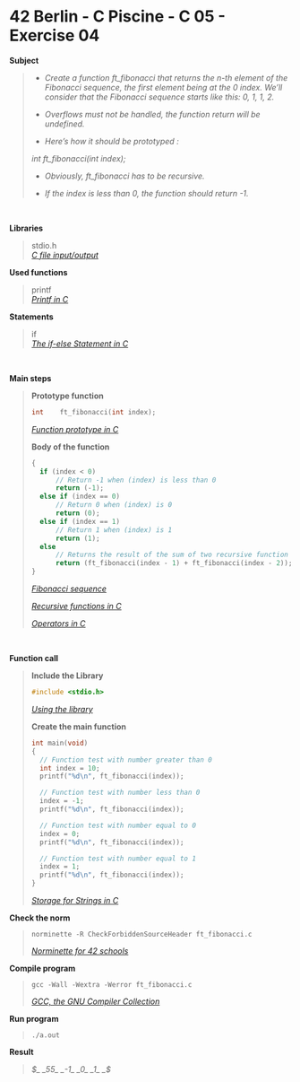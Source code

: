 # 42 Berlin - C Piscine - C 05 - Exercise 04

**Subject**
> * _Create a function ft_fibonacci that returns the n-th element of the Fibonacci sequence, the first element being at the 0 index. We’ll consider that the Fibonacci sequence starts like this: 0, 1, 1, 2._   
>
> * _Overflows must not be handled, the function return will be undefined._    
>
> * _Here’s how it should be prototyped :_   
>
>_int ft_fibonacci(int index);_    
>
> * _Obviously, ft_fibonacci has to be recursive._    
>
> * _If the index is less than 0, the function should return -1._    
>


<br>

**Libraries**        
>
>stdio.h    
>_[C file input/output](https://en.wikipedia.org/wiki/C_file_input/output)_
>    

**Used functions**   
>
>printf   
>_[Printf in C](https://www.geeksforgeeks.org/printf-in-c/)_    

**Statements**
>
>if    
>_[The if-else Statement in C](https://www.geeksforgeeks.org/c-if-else-statement/?ref=lbp)_   

<br>

**Main steps**
>
>**Prototype function**
>```c
>int	ft_fibonacci(int index);
>```  
>_[Function prototype in C](https://www.geeksforgeeks.org/function-prototype-in-c/)_  
>
>**Body of the function**
>```c
>{
>	if (index < 0)
>		// Return -1 when (index) is less than 0
>		return (-1);
>	else if (index == 0)
>		// Return 0 when (index) is 0
>		return (0);
>	else if (index == 1)
>		// Return 1 when (index) is 1
>		return (1);
>	else
>		// Returns the result of the sum of two recursive function calls
>		return (ft_fibonacci(index - 1) + ft_fibonacci(index - 2));
>}   
>```
>_[Fibonacci sequence](https://en.wikipedia.org/wiki/Fibonacci_sequence)_
>
>_[Recursive functions in C](https://www.geeksforgeeks.org/c-recursion/)_   
>
>_[Operators in C](https://www.geeksforgeeks.org/operators-in-c/)_   
>

<br>

**Function call**
>**Include the Library**
>```c
>#include <stdio.h>
>```
>_[Using the library](https://www.gnu.org/software/libc/manual/html_mono/libc.html#Using-the-Library)_
>
>**Create the main function**
>```c
>int main(void)
>{
>	// Function test with number greater than 0
>	int index = 10;
>	printf("%d\n", ft_fibonacci(index));
>
>	// Function test with number less than 0
>	index = -1;
>	printf("%d\n", ft_fibonacci(index));
>
>	// Function test with number equal to 0
>	index = 0;
>	printf("%d\n", ft_fibonacci(index));
>
>	// Function test with number equal to 1
>	index = 1;
>	printf("%d\n", ft_fibonacci(index));
>}
>```    
>_[Storage for Strings in C](https://www.geeksforgeeks.org/storage-for-strings-in-c/)_      

**Check the norm**
>```
>norminette -R CheckForbiddenSourceHeader ft_fibonacci.c
>```
>_[Norminette for 42 schools](https://github.com/42School/norminette)_

**Compile program**
>```
>gcc -Wall -Wextra -Werror ft_fibonacci.c
>```
>_[GCC, the GNU Compiler Collection](https://gcc.gnu.org)_

**Run program**
>```
>./a.out
>```

**Result**
>_$_   
>_55_  
>_-1_   
>_0_   
>_1_   
>_$_   